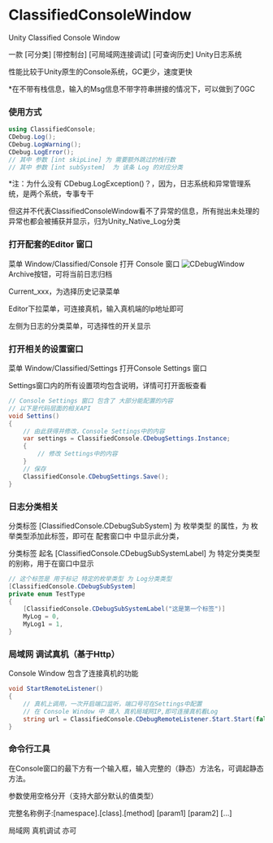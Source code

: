 # ClassifiedConsoleWindow
Unity Classified Console Window

一款 [可分类] [带控制台] [可局域网连接调试] [可查询历史] Unity日志系统

性能比较于Unity原生的Console系统，GC更少，速度更快

*在不带有栈信息，输入的Msg信息不带字符串拼接的情况下，可以做到了0GC

### 使用方式

``` C#
using ClassifiedConsole;
CDebug.Log();
CDebug.LogWarning();
CDebug.LogError();
// 其中 参数 [int skipLine] 为 需要额外跳过的栈行数
// 其中 参数 [int subSystem]  为 该条 Log 的对应分类
```

*注：为什么没有 CDebug.LogException()？，因为，日志系统和异常管理系统，是两个系统，专事专干

但这并不代表ClassifiedConsoleWindow看不了异常的信息，所有抛出未处理的异常也都会被捕获并显示，归为Unity_Native_Log分类

### 打开配套的Editor 窗口

菜单 Window/Classified/Console 打开 Console 窗口
![CDebugWindow](https://github.com/Goatman1996/ClassifiedConsoleWindow/assets/48623605/3e16edcc-80f2-4d07-b2f4-fc35f38c38eb)
Archive按钮，可将当前日志归档

Current_xxx，为选择历史记录菜单

Editor下拉菜单，可连接真机，输入真机端的Ip地址即可

左侧为日志的分类菜单，可选择性的开关显示
### 打开相关的设置窗口

菜单 Window/Classified/Settings 打开Console Settings 窗口

Settings窗口内的所有设置项均包含说明，详情可打开面板查看

``` C#
// Console Settings 窗口 包含了 大部分能配置的内容
// 以下是代码层面的相关API
void Settins()
{
    // 由此获得并修改，Console Settings中的内容
    var settings = ClassifiedConsole.CDebugSettings.Instance;
    {
        // 修改 Settings中的内容
    }
    // 保存
    ClassifiedConsole.CDebugSettings.Save();
}
```
### 日志分类相关
分类标签 [ClassifiedConsole.CDebugSubSystem] 为 枚举类型 的属性，为 枚举类型添加此标签，即可在 配套窗口中 中显示此分类，

分类标签 起名 [ClassifiedConsole.CDebugSubSystemLabel] 为 特定分类类型的别称，用于在窗口中显示

``` C#
// 这个标签是 用于标记 特定的枚举类型 为 Log分类类型
[ClassifiedConsole.CDebugSubSystem]
private enum TestType
{
    [ClassifiedConsole.CDebugSubSystemLabel("这是第一个标签")]
    MyLog = 0,
    MyLog1 = 1,
}
```
### 局域网 调试真机（基于Http）
Console Window 包含了连接真机的功能

``` C#
void StartRemoteListener()
{
    // 真机上调用，一次开启端口监听，端口号可在Settings中配置
    // 在 Console Window 中 填入 真机局域网IP,即可连接真机看Log
    string url = ClassifiedConsole.CDebugRemoteListener.Start.Start(false);
}
```

### 命令行工具

在Console窗口的最下方有一个输入框，输入完整的（静态）方法名，可调起静态方法。

参数使用空格分开（支持大部分默认的值类型）

完整名称例子:[namespace].[class].[method] [param1] [param2] [...]

局域网 真机调试 亦可
